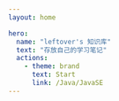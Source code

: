 ```yaml
---
layout: home

hero:
  name: "leftover's 知识库"
  text: "存放自己的学习笔记"
  actions:
    - theme: brand
      text: Start
      link: /Java/JavaSE
---
```


